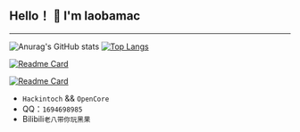 ## Hello！ 👋 I'm laobamac
---
![Anurag's GitHub stats](https://github-readme-stats.vercel.app/api?username=laobamac&show_icons=true&theme=merko)
[![Top Langs](https://github-readme-stats.vercel.app/api/top-langs/?username=Win10Q)](https://github.com/laobamac/hackintosh-with-B560-msi-asus)

[![Readme Card](https://github-readme-stats.vercel.app/api/pin/?username=laobamac&repo=Hackintosh-I3-9100F-B365M-RX580)](https://github.com/laobamac/Hackintosh-I3-9100F-B365M-RX580)

[![Readme Card](https://github-readme-stats.vercel.app/api/pin/?username=laobamac&repo=Hackintosh-i7-8700K-ASUS-PRIME-Z370-A-Z370-F)]([https://github.com/laobamac/Hackintosh-I3-9100F-B365M-RX580](https://github.com/laobamac/Hackintosh-i7-8700K-ASUS-PRIME-Z370-A-Z370-F))

-  `Hackintoch` && `OpenCore` 
- QQ：`1694698985`
- Bilibili`老八带你玩黑果`
